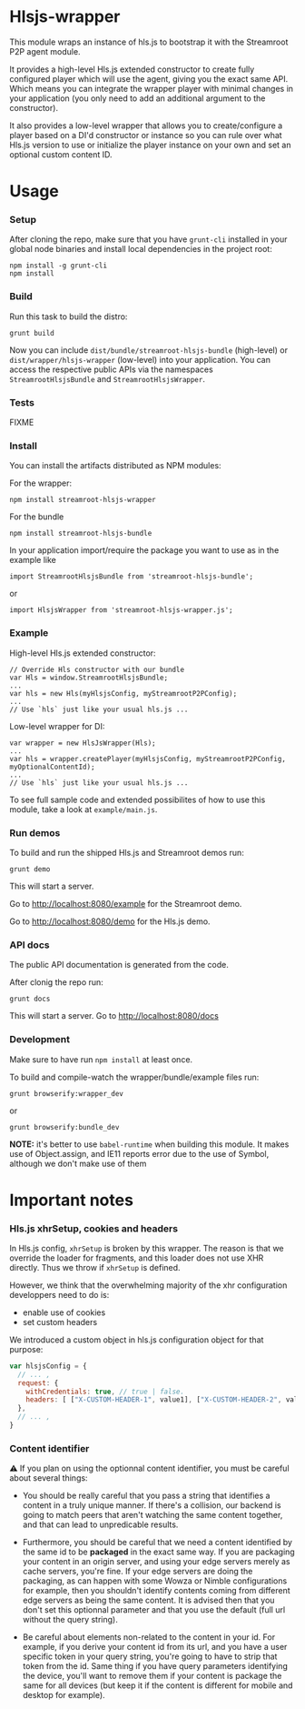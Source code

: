 # Hlsjs-wrapper

This module wraps an instance of hls.js to bootstrap it with the Streamroot P2P agent module.

It provides a high-level Hls.js extended constructor to create fully configured player which will use the agent, giving you the exact same API. Which means you can integrate the wrapper player with minimal changes in your application (you only need to add an additional argument to the constructor).

It also provides a low-level wrapper that allows you to create/configure a player based on a DI'd constructor or instance so you can rule over what Hls.js version to use or initialize the player instance on your own and set an optional custom content ID.

# Usage

### Setup

After cloning the repo, make sure that you have `grunt-cli` installed in your global node binaries and install local dependencies in the project root:

```
npm install -g grunt-cli
npm install
```

### Build

Run this task to build the distro:

```
grunt build
```

Now you can include `dist/bundle/streamroot-hlsjs-bundle` (high-level) or `dist/wrapper/hlsjs-wrapper` (low-level) into your application. You can access the respective public APIs via the namespaces `StreamrootHlsjsBundle` and `StreamrootHlsjsWrapper`.

### Tests

FIXME

### Install

You can install the artifacts distributed as NPM modules:

For the wrapper:

```
npm install streamroot-hlsjs-wrapper
```

For the bundle

```
npm install streamroot-hlsjs-bundle
```

In your application import/require the package you want to use as in the example like

```
import StreamrootHlsjsBundle from 'streamroot-hlsjs-bundle';
```

or

```
import HlsjsWrapper from 'streamroot-hlsjs-wrapper.js';
```

### Example

High-level Hls.js extended constructor:

```
// Override Hls constructor with our bundle
var Hls = window.StreamrootHlsjsBundle;
...
var hls = new Hls(myHlsjsConfig, myStreamrootP2PConfig);
...
// Use `hls` just like your usual hls.js ...
```

Low-level wrapper for DI:

```
var wrapper = new HlsJsWrapper(Hls);
...
var hls = wrapper.createPlayer(myHlsjsConfig, myStreamrootP2PConfig, myOptionalContentId);
...
// Use `hls` just like your usual hls.js ...
```

To see full sample code and extended possibilites of how to use this module, take a look at `example/main.js`.

### Run demos

To build and run the shipped Hls.js and Streamroot demos run:

```
grunt demo
```

This will start a server.

Go to <http://localhost:8080/example> for the Streamroot demo.

Go to <http://localhost:8080/demo> for the Hls.js demo.

### API docs

The public API documentation is generated from the code.

After clonig the repo run:

```
grunt docs
```

This will start a server. Go to <http://localhost:8080/docs>

### Development

Make sure to have run `npm install` at least once.

To build and compile-watch the wrapper/bundle/example files run:

```
grunt browserify:wrapper_dev
```

or

```
grunt browserify:bundle_dev
```


**NOTE:** it's better to use `babel-runtime` when building this module. It makes use of Object.assign, and IE11 reports error due to the use of Symbol, although we don't make use of them


# Important notes

### Hls.js xhrSetup, cookies and headers

In Hls.js config, `xhrSetup` is broken by this wrapper. The reason is that we override the loader for fragments, and this loader does not use XHR directly. Thus we throw if `xhrSetup` is defined.

However, we think that the overwhelming majority of the xhr configuration developpers need to do is:
- enable use of cookies
- set custom headers

We introduced a custom object in hls.js configuration object for that purpose:

```javascript
var hlsjsConfig = {
  // ... ,
  request: {
    withCredentials: true, // true | false.
    headers: [ ["X-CUSTOM-HEADER-1", value1], ["X-CUSTOM-HEADER-2", value2] ] // List of headers you want to set for your requests
  },
  // ... ,
}

```

### Content identifier

:warning: If you plan on using the optionnal content identifier, you must be careful about several things:
- You should be really careful that you pass a string that identifies a content in a truly unique manner. If there's a collision, our backend is going to match peers that aren't watching the same content together, and that can lead to unpredicable results.


- Furthermore, you should be careful that we need a content identified by the same id to be **packaged** in the exact same way. If you are packaging your content in an origin server, and using your edge servers merely as cache servers, you're fine. If your edge servers are doing the packaging, as can happen with some Wowza or Nimble configurations for example, then you shouldn't identify contents coming from different edge servers as being the same content. It is advised then that you don't set this optionnal parameter and that you use the default (full url without the query string).


- Be careful about elements non-related to the content in your id. For example, if you derive your content id from its url, and you have a user specific token in your query string, you're going to have to strip that token from the id. Same thing if you have query parameters identifying the device, you'll want to remove them if your content is package the same for all devices (but keep it if the content is different for mobile and desktop for example).


